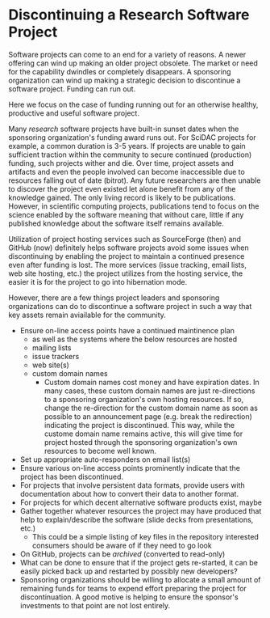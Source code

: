 # Discontinuing a Research Software Project

Software projects can come to an end for a variety of reasons. A newer offering
can wind up making an older project obsolete. The market or need for the capability
dwindles or completely disappears. A sponsoring organization can wind up making
a strategic decision to discontinue a software project. Funding can run out.

Here we focus on the case of funding running out for an otherwise healthy,
productive and useful software project.

Many *research* software projects have built-in sunset dates when the sponsoring
organization's funding award runs out. For SciDAC projects for example, a common
duration is 3-5 years. If projects are unable to gain sufficient traction within
the community to secure continued (production) funding, such projects wither and
die. Over time, project assets and artifacts and even the people involved can
become inaccessible due to resources falling out of date (bitrot). Any future
researchers are then unable to discover the project even existed let alone benefit
from any of the knowledge gained. The only living record is likely to be
publications. However, in scientific computing projects, publications tend to focus
on the science enabled by the software meaning that without care, little if any
published knowledge about the software itself remains available.

Utilization of project hosting services such as SourceForge (then) and GitHub (now)
definitely helps software projects avoid some issues when discontinuing by enabling
the project to maintain a continued presence even after funding is lost. The more
services (issue tracking, email lists, web site hosting, etc.) the project utilizes
from the hosting service, the easier it is for the project to go into hibernation
mode.

However, there are a few things project leaders and sponsoring organizations can do to
discontinue a software project in such a way that key assets remain aviailable
for the community.

* Ensure on-line access points have a continued maintinence plan
  * as well as the systems where the below resources are hosted
  * mailing lists
  * issue trackers
  * web site(s)
  * custom domain names
    * Custom domain names cost money and have expiration dates. In many cases, these
      custom domain names are just re-directions to a sponsoring organization's 
      own hosting resources. If so, change the re-direction for the custom domain name
      as soon as possible to an announcement page (e.g. break the redirection) indicating
      the project is discontinued. This way, while the custome domain name remains active,
      this will give time for project hosted through the sponsoring organization's own
      resources to become well known.
* Set up appropriate auto-responders on email list(s)
* Ensure various on-line access points prominently indicate that the project
  has been discontinued.
* For projects that involve persistent data formats, provide users with documentation
  about how to convert their data to another format.
* For projects for which decent alternative software products exist, maybe 
* Gather together whatever resources the project may have produced that help to
  explain/describe the software (slide decks from presentations, etc.)
  * This could be a simple listing of key files in the repository interested
    consumers should be aware of if they need to go look
* On GitHub, projects can be *archived* (converted to read-only)
* What can be done to ensure that if the project gets re-started, it can be easily
  picked back up and restarted by possibly new developers?
* Sponsoring organizations should be willing to allocate a small amount of remaining
  funds for teams to expend effort preparing the project for discontinuation. A good
  motive is helping to ensure the sponsor's investments to that point are not lost
  entirely.
